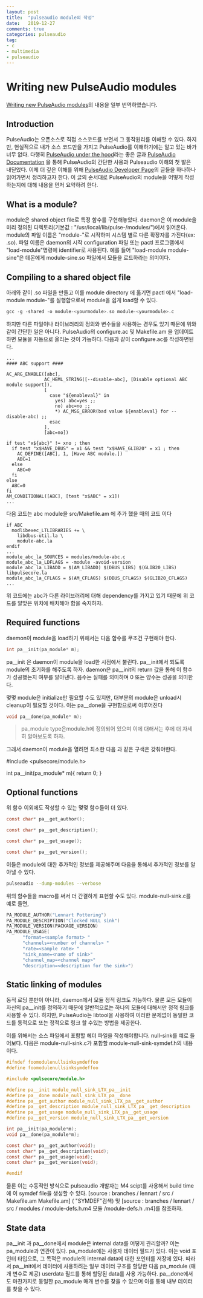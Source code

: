 ```yaml
---
layout: post
title:  "pulseaudio module의 작성"
date:   2019-12-27
comments: true
categories: pulseaudio 
tag:
- c
- multimedia
- pulseaudio
---
```

# Writing new PulseAudio modules 

[Writing new PulseAudio modules](https://www.freedesktop.org/wiki/Software/PulseAudio/Documentation/Developer/Modules/)의 내용을 일부 번역하였습니다.

## Introduction

PulseAudio는 오픈소스로 직접 소스코드를 보면서 그 동작원리를 이해할 수 있다. 하지만, 현실적으로 내가 소스 코드만을 가지고  PulseAudio를 이해하기에는 알고 있는 바가 너무 없다. 다행히 [PulseAudio under the hood](https://gavv.github.io/articles/pulseaudio-under-the-hood/)라는 좋은 글과 [PulseAudio Documentation](https://freedesktop.org/software/pulseaudio/doxygen/) 을 통해 PulseAudio의 간단한 사용과 Pulseaudio 이해의 첫 발은 내딛었다. 이제 더 깊은 이해를 위해 [PulseAudio Developer Page](https://www.freedesktop.org/wiki/Software/PulseAudio/Documentation/Developer/)의 글들을 하나하나 읽어가면서 정리하고자 한다. 이 글의 순서대로 PulseAudio의 module을 어떻게 작성하는지에 대해 내용을 먼저 요약하려 한다.

## What is a module?

module은 shared object file로 특정 함수를 구현해놓았다. daemon은 이 module을 미리 정의된 디렉토리(기본값 : "/usr/local/lib/pulse-/modules/")에서 읽어온다. module의 파일 이름은 "module-"로 시작하며 시스템 별로 다른 확장자를 가진다(ex: .so). 파일 이름은 daemon의 시작 configuration 파일 또는 pactl 프로그램에서 "load-module"명령에 identifier로 사용된다. 예를 들어 "load-module module-sine"은 데몬에게 module-sine.so 파일에서 모듈을 로드하라는 의미이다.

## Compiling to a shared object file

아래와 같이 .so 파일을 만들고 이를 module directory 에 옮기면 pactl 에서 "load-module module-"를 실행함으로써 module을 쉽게 load할 수 있다.
```c
gcc -g -shared -o module-<yourmodule>.so module-<yourmodule>.c
```
하지만 다른 파일이나 라이브러리의 정의와 변수들을 사용하는 경우도 있기 때문에 위와 같이 간단한 일은 아니다. PulseAudio의 configure.ac 및 Makefile.am 을 업데이트 하면 모듈을 자동으로 올리는 것이 가능하다. 다음과 같이 configure.ac를 작성하면된다.

```autoconf
...
#### ABC support ####

AC_ARG_ENABLE([abc],
              AC_HEML_STRING([--disable-abc], [Disable optional ABC module support]),
              [
                case "${enableval}" in
                  yes) abc=yes ;;
                  no) abc=no ;;
                  *) AC_MSG_ERROR(bad value ${enableval} for --disable-abc) ;;
                esac
              ],
              [abc=no])

if test "x${abc}" != xno ; then
  if test "x$HAVE_DBUS" = x1 && test "x$HAVE_GLIB20" = x1 ; then
    AC_DEFINE([ABC], 1, [Have ABC module.])
    ABC=1
  else
    ABC=0
  fi
else
  ABC=0
fi
AM_CONDITIONAL([ABC], [test "x$ABC" = x1])
...
```

다음 코드는 abc module을 src/Makefile.am 에 추가 했을 때의 코드 이다

```autoconf
if ABC
  modlibexec_LTLIBRARIES += \
    libdbus-util.la \
    module-abc.la
endif
...
module_abc_la_SOURCES = modules/module-abc.c
module_abc_la_LDFLAGS = -module -avoid-version
module_abc_la_LIBADD = $(AM_LIBADD) $(DBUS_LIBS) $(GLIB20_LIBS) libpulsecore.la
module_abc_la_CFLAGS = $(AM_CFLAGS) $(DBUS_CFLAGS) $(GLIB20_CFLAGS)
...
```

위 코드에는 abc가 다른 라이브러리에 대해 dependency를 가지고 있기 때문에 위 코드를 알맞은 위치에 배치해야 함을 숙지하자.

## Required functions

daemon이 module을 load하기 위해서는 다음 함수를 무조건 구현해야 한다.
```c
int pa__init(pa_module* m);
```
pa__init 은 daemon이 module을 load한 시점에서 불린다. pa__init에서 되도록 module의 초기화를 해주도록 하자. daemon은 pa__init의 return 값을 통해 이 함수가 성공했는지 여부를 알아낸다. 음수는 실패를 의미하며 0 또는 양수는 성공을 의미한다.

몇몇 module은 initialize만 필요할 수도 있지만, 대부분의 module은  unload시 cleanup이 필요할 것이다. 이는 pa__done을 구현함으로써 이루어진다

```c
void pa__done(pa_module* m);
```

> pa_module type은module.h에 정의되어 있으며 이에 대해서는 후에 더 자세히 알아보도록 하자.

그래서 daemon이 module을 열려면 최소한 다음 과 같은 구색은 갖춰야한다.

#include <pulsecore/module.h>

int pa__init(pa_module* m){
  return 0;
}

## Optional functions

위 함수 이외에도 작성할 수 있는 몇몇 함수들이 더 있다.

```c
const char* pa__get_author();

const char* pa__get_description();

const char* pa__get_usage();

const char* pa__get_version();
```

이들은 module에 대한 추가적인 정보를 제공해주며 다음을 통해서 추가적인 정보를 알아낼 수 있다.

```bash
pulseaudio --dump-modules --verbose
```

위의 함수들을 macro를 써서 더 간결하게 표현할 수도 있다. module-null-sink.c를 예로 들면,

```c
PA_MODULE_AUTHOR("Lennart Pottering")
PA_MODULE_DESCRIPTION("Clocked NULL sink")
PA_MODULE_VERSION(PACKAGE_VERSION)
PA_MODULE_USAGE(
      "format=<sample format> "
      "channels=<number of channels> "
      "rate=<sample rate> "
      "sink_name=<name of sink>"
      "channel_map=<channel map>"
      "description=<description for the sink>")
```

## Static linking of modules
동적 로딩 뿐만이 아니라, daemon에서 모듈 정적 링크도 가능하다. 물론 모든 모듈이 자신의 pa__init를 정의하기 때문에 일반적으로는 하나의 모듈에 대해서만 정적 링크를 사용할 수 있다. 하지만, PulseAudio는 libtool을 사용하여 이러한 문제없이 동일한 코드를 동적으로 또는 정적으로 링크 할 수있는 방법을 제공한다. 

이를 위해서는 소스 파일에서 포함할 헤더 파일을 작성해야합니다. null-sink를 예로 들어보다. 다음은 module-null-sink.c가 포함할 module-null-sink-symdef.h의 내용이다.

```c
#ifndef foomodulenullsinksymdeffoo
#define foomodulenullsinksymdeffoo

#include <pulsecore/module.h>

#define pa__init module_null_sink_LTX_pa__init
#define pa__done module_null_sink_LTX_pa__done
#define pa__get_author module_null_sink_LTX_pa__get_author
#define pa__get_description module_null_sink_LTX_pa__get_description
#define pa__get_usage module_null_sink_LTX_pa__get_usage
#define pa__get_version module_null_sink_LTX_pa__get_version

int pa__init(pa_module*m);
void pa__done(pa_module*m);

const char* pa__get_author(void);
const char* pa__get_description(void);
const char* pa__get_usage(void);
const char* pa__get_version(void);

#endif
```

물론 이는 수동적인 방식으로 pulseaudio 개발자는 M4 scipt를 사용해서 build time에 이 symdef file을 생성할 수 있다. [source : branches / lennart / src / Makefile.am Makefile.am] ( "SYMDEF"검색) 및 [source : branches / lennart / src / modules / module-defs.h.m4 모듈 /module-defs.h .m4]를 참조하자.

## State data
pa__init 과 pa__done에서 module은 internal data를 어떻게 관리할까? 이는 pa_module과 연관이 있다. pa_module에는 사용자 데이터 필드가 있다. 이는 void 포인터 타입으로, 그 목적은 module의 internal data에 대한 포인터를 저장에 있다. 따라서 pa__init에서 데이터에 사용하려는 일부 데이터 구조를 할당한 다음 pa_module (매개 변수로 제공) userdata 필드를 통해 할당된 data를 사용 가능하다. pa__done에서도 마찬가지로 동일한 pa_module 매개 변수를 찾을 수 있으며 이를 통해 내부 데이터를 찾을 수 있다.

